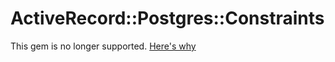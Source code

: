 # ActiveRecord::Postgres::Constraints

This gem is no longer supported.  [Here's why](https://github.com/betesh/active_record-postgres-constraints/issues/37#issuecomment-824539916)
